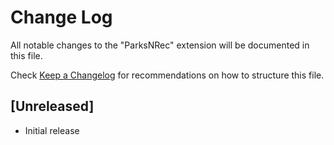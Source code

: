 # Change Log

All notable changes to the "ParksNRec" extension will be documented in this file.

Check [Keep a Changelog](http://keepachangelog.com/) for recommendations on how to structure this file.

## [Unreleased]

- Initial release
